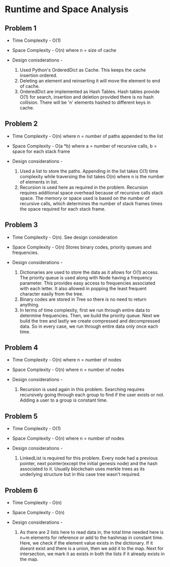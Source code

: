 # Runtime and Space Analysis

## Problem 1

* Time Complexity - O(1)
* Space Complexity - O(n) where n = size of cache

* Design conisderations -
    1. Used Python's OrderedDict as Cache. This keeps the cache insertion ordered.
    2. Deleting an element and reinserting it will move the element to end of cache.
    3. OrderedDict are implemented as Hash Tables. Hash tables provide O(1) for search, insertion and deletion provided there is no hash collision. There will be 'n' elements hashed to different keys in cache.

## Problem 2

* Time Complexity - O(n) where n = number of paths appended to the list
* Space Complexity - O(a *b) where a = number of recursive calls, b = space for each stack frame

* Design considerations -
    1. Used a list to store the paths. Appending in the list takes O(1) time complexity while traversing the list takes O(n) where n is the number of elements in list.
    2. Recursion is used here as required in the problem. Recursion requires additional space overhead because of recursive calls stack space. The memory or space used is based on the number of recursive calls, which determines the number of stack frames times the space required for each stack frame.

## Problem 3

* Time Complexity - O(n). See design consideration
* Space Complexity - O(n) Stores binary codes, priority queues and frequencies.

* Design considerations -
    1. Dictionaries are used to store the data as it allows for O(1) access. The priority queue is used along with Node having a frequency parameter. This provides easy access to frequencies associated with each letter. It also allowed in popping the least frequent character easily from the tree.
    2. Binary codes are stored in Tree so there is no need to return anything.
    3. In terms of time complexity, first we run through entire data to determine frequencies. Then, we build the priority queue. Next we build the tree and lastly we create compressed and decompressed data. So in every case, we run through entire data only once each time.

## Problem 4

* Time Complexity - O(n) where n = number of nodes
* Space Complexity - O(n) where n = number of nodes

* Design considerations -

    1. Recursion is used again in this problem. Searching requires recursively going through each group to find if the user exists or not. Adding a user to a group is constant time.

## Problem 5

* Time Complexity - O(1)
* Space Complexity - O(n) where n = number of nodes

* Design considerations -
    1. LinkedList is required for this problem. Every node had a previous pointer, next pointer(except the initial genesis node) and the hash associated to it. Usually blockchain uses merkle trees as its underlying structure but in this case tree wasn't required.

## Problem 6

* Time Complexity - O(n)
* Space Complexity - O(n)

* Design considerations -
    1. As there are 2 lists here to read data in, the total time needed here is n+m elements for reference or add to the hashmap in constant time. Here, we check if the element value exists in the dictionary. If it doesnt exist and there is a union, then we add it to the map. Next for intersection, we mark it as exists in both the lists if it already exists in the map.
